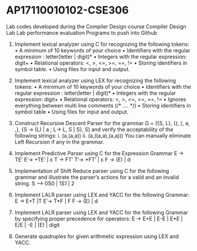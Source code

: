 # AP17110010102-CSE306
Lab codes developed during the Compiler Design course
Compiler Design Lab
Lab performance evaluation
Programs to push into Github

1. Implement lexical analyzer using C for recognizing the following tokens:
• A minimum of 10 keywords of your choice
• Identifiers with the regular expression : letter(letter | digit)*
• Integers with the regular expression: digit+
• Relational operators: <, >, <=, >=, ==, !=
• Storing identifiers in symbol table.
• Using files for input and output.

2. Implement lexical analyzer using LEX for recognizing the following tokens:
• A minimum of 10 keywords of your choice
• Identifiers with the regular expression : letter(letter | digit)*
• Integers with the regular expression: digit+
• Relational operators: <, >, <=, >=, ==, !=
• Ignores everything between multi line comments (/* .... */)
• Storing identifiers in symbol table
• Using files for input and output.

3. Construct Recursive Descent Parser for the grammar
G = ({S, L}, {(, ), a, ,}, {S → (L) | a ; L→ L, S | S}, S) and verify the acceptability of
the following strings:
i. (a,(a,a))
ii. (a,((a,a),(a,a)))
You can manually eliminate Left Recursion if any in the grammar.

4. Implement Predictive Parser using C for the Expression Grammar
E → TE’
E’→ +TE’ | ε
T → FT’
T’→ *FT’ | ε
F → (E) | d

5. Implementation of Shift Reduce parser using C for the following grammar and
illustrate the parser’s actions for a valid and an invalid string.
S –> 0S0 | 1S1 | 2

6. Implement LALR parser using LEX and YACC for the following Grammar:
E → E+T |T
E’→ T*F | F
F → (E) | d

7. Implement LALR parser using LEX and YACC for the following Grammar by
specifying proper precedence for operators:
E → E+E | E-E | E*E | E/E | -E | (E) | digit

8. Generate quadruples for given arithmetic expression using LEX and YACC.
